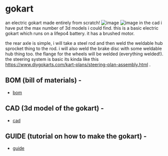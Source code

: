 # gokart

an electric gokart made entirely from scratch!
![image](https://github.com/user-attachments/assets/ea663070-afdc-41e5-a5f1-e500745eb8b7)
![image](https://github.com/user-attachments/assets/12f13d8a-205f-41f1-809d-345ae465c790)
in the cad i have put the max number of 3d models i could find. 
this is a basic electric gokart which runs on a lifepo4 battery. it has a brushed motor. 

the rear axle is simple, i will take a steel rod and then weld the weldable hub sprocket thing to the rod. i will also weld the brake disc with some weldable hub thing too. the flange for the wheels will be welded (everything welded!). the steering system is basic its kinda like this https://www.diygokarts.com/kart-plans/steering-plan-assembly.html . 

## BOM (bill of materials) -
- [bom](https://docs.google.com/spreadsheets/d/1LPSlbtKpX_TeVwNVUrJRe5h6A8NwFC940OG_mSA_TPQ/edit?usp=sharing)

## CAD (3d model of the gokart) - 
- [cad](https://a360.co/43lIhdm)


## GUIDE (tutorial on how to make the gokart) -
- [guide](https://docs.google.com/presentation/d/1KLbMqiQlSO5LmJ1qEjIzW0HaYhiOfqkQMV1bJqHJmUQ/edit?usp=sharing)
